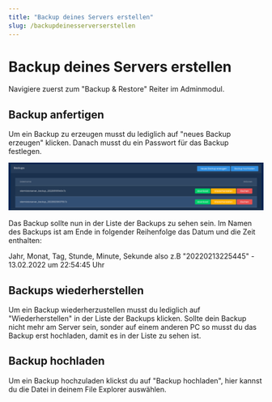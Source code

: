```yaml
---
title: "Backup deines Servers erstellen"
slug: /backupdeinesserverserstellen
---
```


# Backup deines Servers erstellen

Navigiere zuerst zum "Backup & Restore" Reiter im Adminmodul.




## Backup anfertigen



Um ein Backup zu erzeugen musst du lediglich auf "neues Backup erzeugen" klicken. Danach musst du ein Passwort für das Backup festlegen.


![](/img/image-11-1024x191.png)



Das Backup sollte nun in der Liste der Backups zu sehen sein. Im Namen des Backups ist am Ende in folgender Reihenfolge das Datum und die Zeit enthalten:



Jahr, Monat, Tag, Stunde, Minute, Sekunde also z.B "20220213225445" - 13.02.2022 um 22:54:45 Uhr



## Backups wiederherstellen



Um ein Backup wiederherzustellen musst du lediglich auf "Wiederherstellen" in der Liste der Backups klicken. Sollte dein Backup nicht mehr am Server sein, sonder auf einem anderen PC so musst du das Backup erst hochladen, damit es in der Liste zu sehen ist.



## Backup hochladen



Um ein Backup hochzuladen klickst du auf "Backup hochladen", hier kannst du die Datei in deinem File Explorer auswählen.